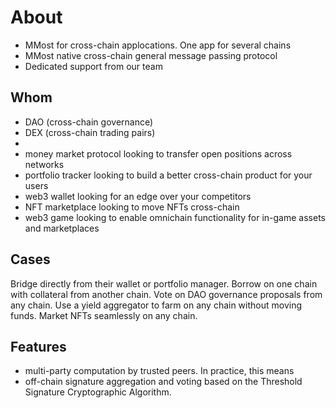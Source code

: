 # About

- MMost for cross-chain applocations. One app for several chains
- MMost native cross-chain general message passing protocol
- Dedicated support from our team

## Whom

- DAO (cross-chain governance)
- DEX (cross-chain trading pairs)
- 
- money market protocol looking to transfer open positions across networks
- portfolio tracker looking to build a better cross-chain product for your users
- web3 wallet looking for an edge over your competitors
- NFT marketplace looking to move NFTs cross-chain
- web3 game looking to enable omnichain functionality for in-game assets and marketplaces


## Cases

Bridge directly from their wallet or portfolio manager.
Borrow on one chain with collateral from another chain.
Vote on DAO governance proposals from any chain.
Use a yield aggregator to farm on any chain without moving funds.
Market NFTs seamlessly on any chain.

## Features

- multi-party computation by trusted peers. In practice, this means 
- off-chain signature aggregation and voting based on the Threshold Signature Cryptographic Algorithm.